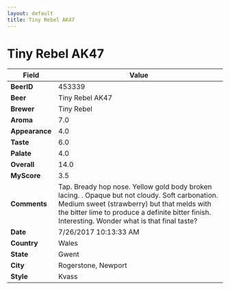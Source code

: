 ```yaml
---
layout: default
title: Tiny Rebel AK47
---
```


# Tiny Rebel AK47

| Field         | Value     |
|---------------|-----------|
| **BeerID** | 453339 |
| **Beer** | Tiny Rebel AK47 |
| **Brewer** | Tiny Rebel |
| **Aroma** | 7.0 |
| **Appearance** | 4.0 |
| **Taste** | 6.0 |
| **Palate** | 4.0 |
| **Overall** | 14.0 |
| **MyScore** | 3.5 |
| **Comments** | Tap. Bready hop nose. Yellow gold body broken lacing. . Opaque but not cloudy. Soft carbonation. Medium sweet &#40;strawberry&#41; but that melds with the bitter lime to produce a definite bitter finish. Interesting. Wonder what is that final taste? |
| **Date** | 7/26/2017 10:13:33 AM |
| **Country** | Wales |
| **State** | Gwent |
| **City** | Rogerstone, Newport |
| **Style** | Kvass |
